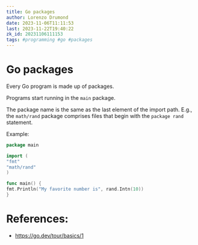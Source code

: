 ```yaml
---
title: Go packages
author: Lorenzo Drumond
date: 2023-11-06T11:11:53
last: 2023-11-22T19:40:22
zk_id: 20231106111153
tags: #programming #go #packages
---
```



# Go packages
Every Go program is made up of packages.

Programs start running in the `main` package.

The package name is the same as the last element of the import path. E.g.,
the `math/rand` package comprises files that begin with the `package rand`
statement.

Example:
```go
package main

import (
"fmt"
"math/rand"
)

func main() {
fmt.Println("My favorite number is", rand.Intn(10))
}
```

# References:
- https://go.dev/tour/basics/1
